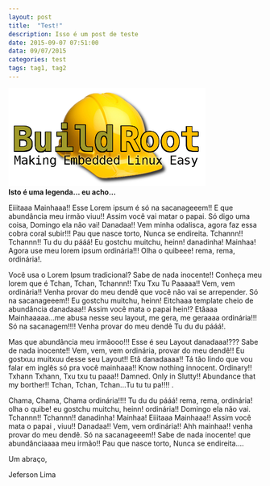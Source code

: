 ```yaml
---
layout: post
title:  "Test!"
description: Isso é um post de teste
date: 2015-09-07 07:51:00
data: 09/07/2015
categories: test
tags: tag1, tag2
---
```

<p class="images">
	<img alt="logo-test" title="Imagem de teste" src="/images/test.png"> <br />
	<strong> Isto é uma legenda... eu acho... </strong>
</p>
<p>
	<span></span> Eiiitaaa Mainhaaa!! Esse Lorem ipsum é só na sacanageeem!! E que abundância meu irmão viuu!! Assim você vai matar o papai. Só digo uma coisa, Domingo ela não vai! Danadaa!! Vem minha odalisca, agora faz essa cobra coral subir!!! Pau que nasce torto, Nunca se endireita. Tchannn!! Tchannn!! Tu du du pááá! Eu gostchu muitchu, heinn! danadinha! Mainhaa! Agora use meu lorem ipsum ordinária!!! Olha o quibeee! rema, rema, ordinária!.
</p>
<p>
	<span></span> Você usa o Lorem Ipsum tradicional? Sabe de nada inocente!! Conheça meu lorem que é Tchan, Tchan, Tchannn!! Txu Txu Tu Paaaaa!! Vem, vem ordinária!! Venha provar do meu dendê que você não vai se arrepender. Só na sacanageeem!! Eu gostchu muitchu, heinn! Eitchaaa template cheio de abundância danadaaa!! Assim você mata o papai hein!? Etâaaa Mainhaaaaa...me abusa nesse seu layout, me gera, me geraaaa ordinária!!! Só na sacanagem!!!! Venha provar do meu dendê Tu du du pááá!.
</p>
<p>
	<span></span> Mas que abundância meu irmãooo!!! Esse é seu Layout danadaaa!??? Sabe de nada inocente!! Vem, vem, vem ordinária, provar do meu dendê!! Eu gostxuu muitxuu desse seu Layout!! Etâ danadaaaa!! Tá tão lindo que vou falar em inglês só pra você mainhaaa!! Know nothing innocent. Ordinary!! Txhann Txhann, Txu txu tu paaa!! Damned. Only in Slutty!! Abundance that my borther!! Tchan, Tchan, Tchan...Tu tu tu pa!!!!  .
</p>
<p>
	<span></span> Chama, Chama, Chama ordinária!!!! Tu du du pááá! rema, rema, ordinária! olha o quibe! eu gostchu muitchu, heinn! ordinária!! Domingo ela não vai. Tchannn!! Tchannn!! danadinha! Mainhaa! Eiiitaaa Mainhaaa!! Assim você mata o papai , viuu!! Danadaa!! Vem, vem ordinária!! Ahh mainhaa!! venha provar do meu dendê. Só na sacanageeem!! Sabe de nada inocente! que abundânciaaaa meu irmão!! Pau que nasce torto, Nunca se endireita....
</p>
<p>Um abraço,</p>
<p>Jeferson&nbsp;Lima</p>
